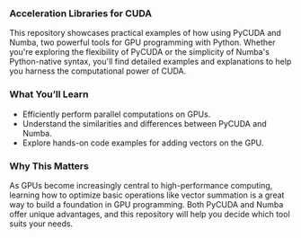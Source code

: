 ### Acceleration Libraries for CUDA

This repository showcases practical examples of how using PyCUDA and Numba, two powerful tools for GPU programming with Python. Whether you're exploring the flexibility of PyCUDA or the simplicity of Numba's Python-native syntax, you'll find detailed examples and explanations to help you harness the computational power of CUDA.

### What You’ll Learn

- Efficiently perform parallel computations on GPUs.
- Understand the similarities and differences between PyCUDA and Numba.
- Explore hands-on code examples for adding vectors on the GPU.

### Why This Matters
As GPUs become increasingly central to high-performance computing, learning how to optimize basic operations like vector summation is a great way to build a foundation in GPU programming. Both PyCUDA and Numba offer unique advantages, and this repository will help you decide which tool suits your needs.
